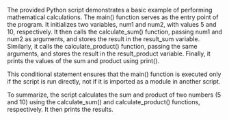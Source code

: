 The provided Python script demonstrates a basic example of performing mathematical calculations. 
The main() function serves as the entry point of the program. It initializes two variables, num1 and num2, with values 5 and 10, respectively. 
It then calls the calculate_sum() function, passing num1 and num2 as arguments, and stores the result in the result_sum variable. 
Similarly, it calls the calculate_product() function, passing the same arguments, and stores the result in the result_product variable. 
Finally, it prints the values of the sum and product using print().

This conditional statement ensures that the main() function is executed only if the script is run directly, not if it is imported as a module in another script.

To summarize, the script calculates the sum and product of two numbers (5 and 10) using the calculate_sum() and calculate_product() functions, respectively. 
It then prints the results.
